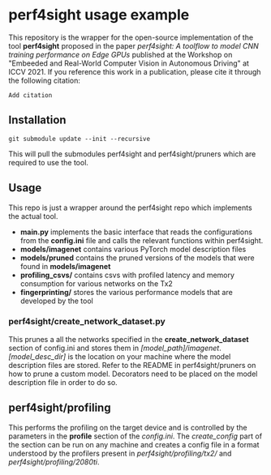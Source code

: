 # perf4sight usage example 

This repository is the wrapper for the open-source implementation of the tool **perf4sight** proposed in the paper 
*perf4sight: A toolflow to model CNN training performance on Edge GPUs* published at the Workshop on "Embeeded and Real-World Computer Vision in Autonomous Driving" at ICCV 2021.
If you reference this work in a publication, please cite it through the following citation:
```
Add citation
```

## Installation 
`git submodule update --init --recursive` 

This will pull the submodules perf4sight and perf4sight/pruners which are required to use the tool. 

## Usage
This repo is just a wrapper around the perf4sight repo which implements the actual tool.
- **main.py** implements the basic interface that reads the configurations from the **config.ini** file and calls the relevant functions within perf4sight.
- **models/imagenet** contains various PyTorch model description files 
- **models/pruned** contains the pruned versions of the models that were found in **models/imagenet** 
- **profiling_csvs/** contains csvs with profiled latency and memory consumption for various networks on the Tx2 
- **fingerprinting/** stores the various performance models that are developed by the tool

### perf4sight/create_network_dataset.py
This prunes a all the networks specified in the **create_network_dataset** section of config.ini and stores them in *[model_path]/imagenet*.
*[model_desc_dir]* is the location on your machine where the model description files are stored.
Refer to the README in perf4sight/pruners on how to prune a custom model.
Decorators need to be placed on the model description file in order to do so.

## perf4sight/profiling
This performs the profiling on the target device and is controlled by the parameters in the **profile** section of the *config.ini*.
The *create_config* part of the section can be run on any machine and creates a config file in a format understood by the profilers present in *perf4sight/profiling/tx2/*
and *perf4sight/profiling/2080ti*.
